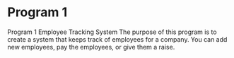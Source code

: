 # Program 1
Program 1 Employee Tracking System
The purpose of this program is to create a system that keeps track of employees for a company. You can add new employees, pay the employees, or give them a raise. 
